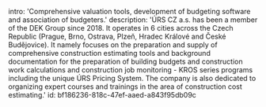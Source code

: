 intro: 'Comprehensive valuation tools, development of budgeting software and association of budgeters.'
description: 'ÚRS CZ a.s. has been a member of the DEK Group since 2018. It operates in 6 cities across the Czech Republic (Prague, Brno, Ostrava, Plzeň, Hradec Králové and České Budějovice). It namely focuses on the preparation and supply of comprehensive construction estimating tools and background documentation for the preparation of building budgets and construction work calculations and construction job monitoring - KROS series programs including the unique ÚRS Pricing System. The company is also dedicated to organizing expert courses and trainings in the area of construction cost estimating.'
id: bf186236-818c-47ef-aaed-a843f95db09c
